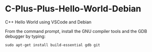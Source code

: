 # C-Plus-Plus-Hello-World-Debian

C++ Hello World using VSCode and Debian

From the command prompt, install the GNU compiler tools and the GDB debugger by typing:

```
sudo apt-get install build-essential gdb git

```